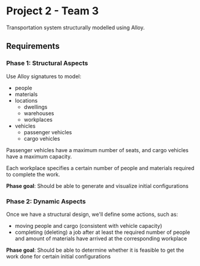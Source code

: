 # Project 2 - Team 3

Transportation system structurally modelled using Alloy.

## Requirements

### Phase 1: Structural Aspects

Use Alloy signatures to model:

- people
- materials
- locations
  - dwellings
  - warehouses
  - workplaces
- vehicles
  - passenger vehicles
  - cargo vehicles

Passenger vehicles have a maximum number of seats, and cargo vehicles have a maximum capacity.

Each workplace specifies a certain number of people and materials required to complete the work.

**Phase goal**: Should be able to generate and visualize initial configurations

### Phase 2: Dynamic Aspects

Once we have a structural design, we'll define some actions, such as:

- moving people and cargo (consistent with vehicle capacity)
- completing (deleting) a job after at least the required number of people and amount of materials have arrived at the corresponding workplace

**Phase goal**: Should be able to determine whether it is feasible to get the work done for certain initial configurations
